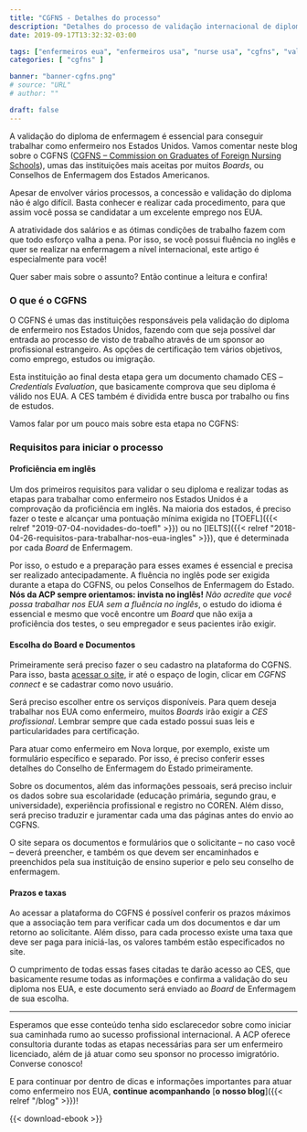 ```yaml
---
title: "CGFNS - Detalhes do processo"
description: "Detalhes do processo de validação internacional de diploma"
date: 2019-09-17T13:32:32-03:00

tags: ["enfermeiros eua", "enfermeiros usa", "nurse usa", "cgfns", "validação internacional de diploma", "validação do diploma de enfermeiro"]
categories: [ "cgfns" ]

banner: "banner-cgfns.png"
# source: "URL"
# author: ""

draft: false
---
```


A validação do diploma de enfermagem é essencial para conseguir trabalhar como enfermeiro nos Estados Unidos. Vamos comentar neste blog sobre o CGFNS ([CGFNS – Commission on Graduates of Foreign Nursing Schools](https://www.cgfns.org)), umas das instituições mais aceitas por muitos *Boards*, ou Conselhos de Enfermagem dos Estados Americanos.

Apesar de envolver vários processos, a concessão e validação do diploma não é algo difícil. Basta conhecer e realizar cada procedimento, para que assim você possa se candidatar a um excelente emprego nos EUA.

A atratividade dos salários e as ótimas condições de trabalho fazem com que todo esforço valha a pena. Por isso, se você possui fluência no inglês e quer se realizar na enfermagem a nível internacional, este artigo é especialmente para você!

Quer saber mais sobre o assunto? Então continue a leitura e confira!

### O que é o CGFNS

O CGFNS é umas das instituições responsáveis pela validação do diploma de enfermeiro nos Estados Unidos, fazendo com que seja possível dar entrada ao processo de visto de trabalho através de um sponsor ao profissional estrangeiro. As opções de certificação tem vários objetivos, como emprego, estudos ou imigração.

Esta instituição ao final desta etapa gera um documento chamado CES – *Credentials Evaluation*, que basicamente comprova que seu diploma é válido nos EUA. A CES também é dividida entre busca por trabalho ou fins de estudos.

Vamos falar por um pouco mais sobre esta etapa no CGFNS:

### Requisitos para iniciar o processo

#### Proficiência em inglês

Um dos primeiros requisitos para validar o seu diploma e realizar todas as etapas para trabalhar como enfermeiro nos Estados Unidos é a comprovação da proficiência em inglês. Na maioria dos estados, é preciso fazer o teste e alcançar uma pontuação mínima exigida no [TOEFL]({{< relref "2019-07-04-novidades-do-toefl" >}}) ou no [IELTS]({{< relref "2018-04-26-requisitos-para-trabalhar-nos-eua-ingles" >}}), que é determinada por cada *Board* de Enfermagem.

Por isso, o estudo e a preparação para esses exames é essencial e precisa ser realizado antecipadamente. A fluência no inglês pode ser exigida durante a etapa do CGFNS, ou pelos Conselhos de Enfermagem do Estado. **Nós da ACP sempre orientamos: invista no inglês!** _Não acredite que você possa trabalhar nos EUA sem a fluência no inglês_, o estudo do idioma é essencial e mesmo que você encontre um *Board* que não exija a proficiência dos testes, o seu empregador e seus pacientes irão exigir.

#### Escolha do Board e Documentos

Primeiramente será preciso fazer o seu cadastro na plataforma do CGFNS. Para isso, basta [acessar o site](https://www.cgfns.org), ir até o espaço de login, clicar em *CGFNS connect* e se cadastrar como novo usuário.

Será preciso escolher entre os serviços disponíveis. Para quem deseja trabalhar nos EUA como enfermeiro, muitos *Boards* irão exigir a *CES profissional*. Lembrar sempre que cada estado possui suas leis e particularidades para certificação.

Para atuar como enfermeiro em Nova Iorque, por exemplo, existe um formulário específico e separado. Por isso, é preciso conferir esses detalhes do Conselho de Enfermagem do Estado primeiramente.

Sobre os documentos, além das informações pessoais, será preciso incluir os dados sobre sua escolaridade (educação primária, segundo grau, e universidade), experiência profissional e registro no COREN. Além disso, será preciso traduzir e juramentar cada uma das páginas antes do envio ao CGFNS.

O site separa os documentos e formulários que o solicitante – no caso você – deverá preencher, e também os que devem ser encaminhados e preenchidos pela sua instituição de ensino superior e pelo seu conselho de enfermagem.

#### Prazos e taxas

Ao acessar a plataforma do CGFNS é possível conferir os prazos máximos que a associação tem para verificar cada um dos documentos e dar um retorno ao solicitante. Além disso, para cada processo existe uma taxa que deve ser paga para iniciá-las, os valores também estão especificados no site.

O cumprimento de todas essas fases citadas te darão acesso ao CES, que basicamente resume todas as informações e confirma a validação do seu diploma nos EUA, e este documento será enviado ao *Board* de Enfermagem de sua escolha.

---

Esperamos que esse conteúdo tenha sido esclarecedor sobre como iniciar sua caminhada rumo ao sucesso profissional internacional. A ACP oferece consultoria durante todas as etapas necessárias para ser um enfermeiro licenciado, além de já atuar como seu sponsor no processo imigratório. Converse conosco!

E para continuar por dentro de dicas e informações importantes para atuar como enfermeiro nos EUA, **continue acompanhando** [**o nosso blog**]({{< relref "/blog" >}})!

{{< download-ebook >}}
